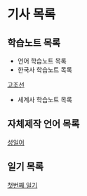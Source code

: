 # 기사 목록
## 학습노트 목록
* 언어 학습노트 목록
* 한국사 학습노트 목록

[고조선](history/korea/old_joseon.md)
* 세계사 학습노트 목록
## 자체제작 언어 목록
[성일어](conlang/conlang_1.md)
## 일기 목록
[첫번째 일기](nitki/nitki_1.md)

